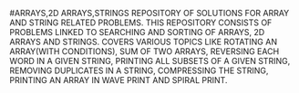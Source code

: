 #ARRAYS,2D ARRAYS,STRINGS
REPOSITORY OF SOLUTIONS FOR ARRAY AND STRING RELATED PROBLEMS.
THIS REPOSITORY CONSISTS OF PROBLEMS LINKED TO SEARCHING AND SORTING OF ARRAYS, 2D ARRAYS AND STRINGS.
COVERS VARIOUS TOPICS LIKE ROTATING AN ARRAY(WITH CONDITIONS), SUM OF TWO ARRAYS, REVERSING EACH WORD IN A GIVEN STRING, PRINTING ALL SUBSETS OF A GIVEN STRING, REMOVING DUPLICATES IN A STRING, COMPRESSING THE STRING, PRINTING AN ARRAY IN WAVE PRINT AND SPIRAL PRINT.

